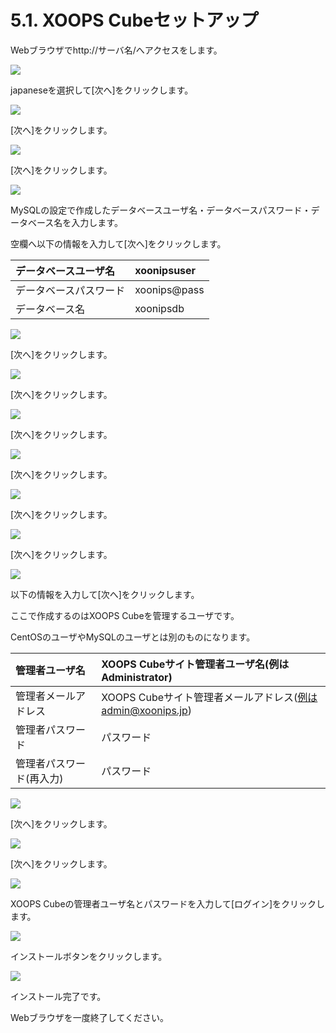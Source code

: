 # 5.1. XOOPS Cubeセットアップ

 Webブラウザでhttp://サーバ名/へアクセスをします。

![](../../../.gitbook/assets/xoops01.png)

 japaneseを選択して\[次へ\]をクリックします。

![](../../../.gitbook/assets/xoops02%20%281%29.png)

 \[次へ\]をクリックします。

![](../../../.gitbook/assets/xoops03%20%281%29.png)

 \[次へ\]をクリックします。

![](../../../.gitbook/assets/xoops04%20%281%29.png)

MySQLの設定で作成したデータベースユーザ名・データベースパスワード・データベース名を入力します。

空欄へ以下の情報を入力して\[次へ\]をクリックします。

| データベースユーザ名 | xoonipsuser |
| :--- | :--- |
| データベースパスワード | xoonips@pass |
| データベース名 | xoonipsdb |

![](../../../.gitbook/assets/xoops05.png)

 \[次へ\]をクリックします。

![](../../../.gitbook/assets/xoops06%20%281%29.png)

 \[次へ\]をクリックします。

![](../../../.gitbook/assets/xoops07.png)

 \[次へ\]をクリックします。

![](../../../.gitbook/assets/xoops08.png)

 \[次へ\]をクリックします。

![](../../../.gitbook/assets/xoops09.png)

 \[次へ\]をクリックします。

![](../../../.gitbook/assets/xoops10.png)

 \[次へ\]をクリックします。

![](../../../.gitbook/assets/xoops11.png)

以下の情報を入力して\[次へ\]をクリックします。

ここで作成するのはXOOPS Cubeを管理するユーザです。

CentOSのユーザやMySQLのユーザとは別のものになります。

| 管理者ユーザ名 | XOOPS Cubeサイト管理者ユーザ名\(例はAdministrator\) |
| :--- | :--- |
| 管理者メールアドレス | XOOPS Cubeサイト管理者メールアドレス\(例はadmin@xoonips.jp\) |
| 管理者パスワード | パスワード |
| 管理者パスワード\(再入力\) | パスワード |

![](../../../.gitbook/assets/xoops12.png)

 \[次へ\]をクリックします。

![](../../../.gitbook/assets/xoops13.png)

 \[次へ\]をクリックします。

![](../../../.gitbook/assets/xoops14.png)

 XOOPS Cubeの管理者ユーザ名とパスワードを入力して\[ログイン\]をクリックします。

![](../../../.gitbook/assets/xoops15.png)

 インストールボタンをクリックします。

![](../../../.gitbook/assets/xoops16%20%281%29.png)

インストール完了です。

Webブラウザを一度終了してください。

